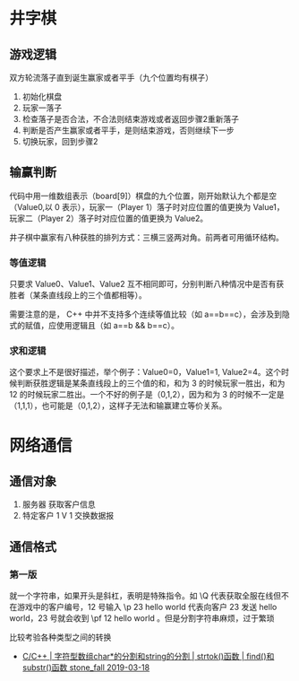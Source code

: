 # 井字棋
## 游戏逻辑
双方轮流落子直到诞生赢家或者平手（九个位置均有棋子）

1. 初始化棋盘
2. 玩家一落子
3. 检查落子是否合法，不合法则结束游戏或者返回步骤2重新落子
4. 判断是否产生赢家或者平手，是则结束游戏，否则继续下一步
5. 切换玩家，回到步骤2

## 输赢判断
代码中用一维数组表示（board[9]）棋盘的九个位置，刚开始默认九个都是空（Value0,以 0 表示），玩家一（Player 1）落子时对应位置的值更换为 Value1，玩家二（Player 2）落子时对应位置的值更换为 Value2。

井子棋中赢家有八种获胜的排列方式：三横三竖两对角。前两者可用循环结构。

### 等值逻辑
只要求 Value0、Value1、Value2 互不相同即可，分别判断八种情况中是否有获胜者（某条直线段上的三个值都相等）。

需要注意的是， C++ 中并不支持多个连续等值比较（如 a==b==c），会涉及到隐式的赋值，应使用逻辑且（如 a==b && b==c）。

### 求和逻辑
这个要求上不是很好描述，举个例子：Value0=0，Value1=1, Value2=4。这个时候判断获胜逻辑是某条直线段上的三个值的和，和为 3 的时候玩家一胜出，和为 12 的时候玩家二胜出。一个不好的例子是（0,1,2），因为和为 3 的时候不一定是（1,1,1），也可能是（0,1,2），这样子无法和输赢建立等价关系。

# 网络通信
## 通信对象
1. 服务器
  获取客户信息
2. 特定客户
  1 V 1 交换数据报

## 通信格式
### 第一版
就一个字符串，如果开头是斜杠，表明是特殊指令。如 \Q 代表获取全服在线但不在游戏中的客户编号，12 号输入 \p 23 hello world 代表向客户 23 发送 hello world，23 号就会收到  \pf 12 hello world 。但是分割字符串麻烦，过于繁琐

比较考验各种类型之间的转换

- [C/C++ | 字符型数组char*的分割和string的分割 | strtok()函数 | find()和substr()函数 stone_fall 2019-03-18](https://blog.csdn.net/stone_fall/article/details/88640469)